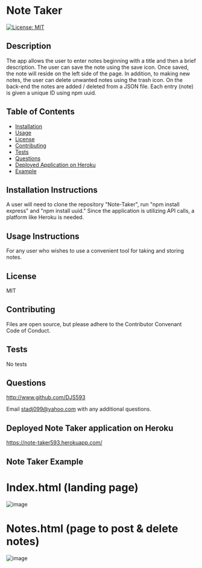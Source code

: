 # **Note Taker**
  [![License: MIT](https://img.shields.io/badge/License-MIT-yellow.svg)](https://opensource.org/licenses/MIT)

  ## Description 
  The app allows the user to enter notes beginning with a title and then a brief description.  The user can save the note using the save icon.  Once saved, the note will reside on the left side of the page.  In addition, to making new notes, the user can delete unwanted notes using the trash icon.  On the back-end the notes are added / deleted from a JSON file.  Each entry (note) is given a unique ID using npm uuid.
  
  ## Table of Contents
  * [Installation](#installation)
  * [Usage](#usage)
  * [License](#license)
  * [Contributing](#contributing)
  * [Tests](#tests) 
  * [Questions](#questions)
  * [Deployed Application on Heroku](#deployed)
  * [Example](#example)
  
  ## Installation Instructions <a name="installation"></a> 
  A user will need to clone the repository "Note-Taker", run "npm install express" and "npm install uuid."  Since the application is utilizing API calls, a platform like Heroku is needed.  
  
  ## Usage Instructions <a name="usage"></a>
  For any user who wishes to use a convenient tool for taking and storing notes.
  
  ## License <a name="license"></a>
  MIT
  
  ## Contributing <a name="contributing"></a>
  Files are open source, but please adhere to the Contributor Convenant Code of Conduct.
  
  ## Tests <a name="tests"></a>
  No tests

  ## Questions <a name="questions"></a>
  http://www.github.com/DJS593
  
  Email stadj099@yahoo.com with any additional questions. 

  ## Deployed Note Taker application on Heroku<a name="deployed"><a>
  https://note-taker593.herokuapp.com/
  
  ## Note Taker Example<a name="example"></a>
  # Index.html (landing page)
  ![image](https://user-images.githubusercontent.com/61851131/82765438-e7236580-9dcb-11ea-8c84-1c15635094ab.png)

  # Notes.html (page to post & delete notes)
  ![image](https://user-images.githubusercontent.com/61851131/82748635-97578680-9d58-11ea-9019-3aceed4abede.png)
